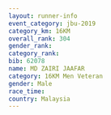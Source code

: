 ```yaml
---
layout: runner-info 
event_category: jbu-2019 
category_km: 16KM  
overall_rank: 304
gender_rank: 
category_rank: 
bib: 62078
name: MD ZAIRI JAAFAR
category: 16KM Men Veteran
gender: Male
race_time: 
country: Malaysia
---
```

